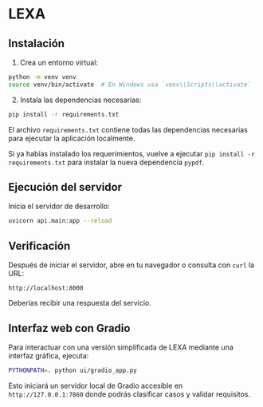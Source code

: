 # LEXA

## Instalación

1. Crea un entorno virtual:

```bash
python -m venv venv
source venv/bin/activate  # En Windows usa `venv\\Scripts\\activate`
```

2. Instala las dependencias necesarias:

```bash
pip install -r requirements.txt
```

El archivo `requirements.txt` contiene todas las dependencias necesarias para ejecutar la aplicación localmente.

Si ya habías instalado los requerimientos, vuelve a ejecutar `pip install -r requirements.txt` para instalar la nueva dependencia `pypdf`.

## Ejecución del servidor

Inicia el servidor de desarrollo:

```bash
uvicorn api.main:app --reload
```

## Verificación

Después de iniciar el servidor, abre en tu navegador o consulta con `curl` la URL:

```
http://localhost:8000
```

Deberías recibir una respuesta del servicio.

## Interfaz web con Gradio

Para interactuar con una versión simplificada de LEXA mediante una interfaz
gráfica, ejecuta:

```bash
PYTHONPATH=. python ui/gradio_app.py
```

Esto iniciará un servidor local de Gradio accesible en
`http://127.0.0.1:7860` donde podrás clasificar casos y validar requisitos.
